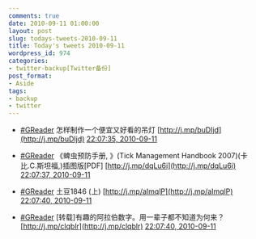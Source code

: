 ```yaml
---
comments: true
date: 2010-09-11 01:00:00
layout: post
slug: todays-tweets-2010-09-11
title: Today's tweets 2010-09-11
wordpress_id: 974
categories:
- twitter-backup[Twitter备份]
post_format:
- Aside
tags:
- backup
- twitter
---
```





  * [#GReader](http://search.twitter.com/search?q=%23GReader) 怎样制作一个便宜又好看的吊灯 [http://j.mp/buDIjd](http://j.mp/buDIjd) [22:07:35, 2010-09-11](http://twitter.com/gfrog/statuses/24196686641)





  * [#GReader](http://search.twitter.com/search?q=%23GReader) 《蜱虫预防手册, 》(Tick Management Handbook 2007)(卡比.C.斯坦福,)插图版[PDF] [http://j.mp/dqLu6i](http://j.mp/dqLu6i) [22:07:37, 2010-09-11](http://twitter.com/gfrog/statuses/24196688903)





  * [#GReader](http://search.twitter.com/search?q=%23GReader) 土豆1846 (上) [http://j.mp/aImqlP](http://j.mp/aImqlP) [22:07:40, 2010-09-11](http://twitter.com/gfrog/statuses/24196691933)





  * [#GReader](http://search.twitter.com/search?q=%23GReader) [转载]有趣的阿拉伯数字。用一辈子都不知道为何来？ [http://j.mp/clqblr](http://j.mp/clqblr) [22:07:40, 2010-09-11](http://twitter.com/gfrog/statuses/24196692565)




